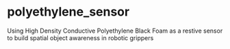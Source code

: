 # polyethylene_sensor
Using High Density Conductive Polyethylene Black Foam as a restive sensor to build spatial object awareness in robotic grippers
